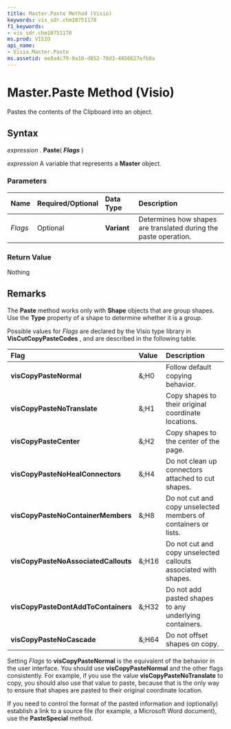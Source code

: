 ```yaml
---
title: Master.Paste Method (Visio)
keywords: vis_sdr.chm10751170
f1_keywords:
- vis_sdr.chm10751170
ms.prod: VISIO
api_name:
- Visio.Master.Paste
ms.assetid: ee8a4c79-9a10-d852-70d3-4856627efb8a
---
```



# Master.Paste Method (Visio)

Pastes the contents of the Clipboard into an object.


## Syntax

 _expression_ . **Paste**( **_Flags_** )

 _expression_ A variable that represents a **Master** object.


### Parameters



|**Name**|**Required/Optional**|**Data Type**|**Description**|
|:-----|:-----|:-----|:-----|
| _Flags_|Optional| **Variant**|Determines how shapes are translated during the paste operation.|

### Return Value

Nothing


## Remarks

The  **Paste** method works only with **Shape** objects that are group shapes. Use the **Type** property of a shape to determine whether it is a group.

Possible values for  _Flags_ are declared by the Visio type library in **VisCutCopyPasteCodes** , and are described in the following table.



|**Flag**|**Value**|**Description**|
|:-----|:-----|:-----|
| **visCopyPasteNormal**|&;H0|Follow default copying behavior.|
| **visCopyPasteNoTranslate**|&;H1|Copy shapes to their original coordinate locations.|
| **visCopyPasteCenter**|&;H2|Copy shapes to the center of the page.|
| **visCopyPasteNoHealConnectors**|&;H4|Do not clean up connectors attached to cut shapes.|
| **visCopyPasteNoContainerMembers**|&;H8|Do not cut and copy unselected members of containers or lists.|
| **visCopyPasteNoAssociatedCallouts**|&;H16|Do not cut and copy unselected callouts associated with shapes.|
| **visCopyPasteDontAddToContainers**|&;H32|Do not add pasted shapes to any underlying containers.|
| **visCopyPasteNoCascade**|&;H64|Do not offset shapes on copy.|
Setting  _Flags_ to **visCopyPasteNormal** is the equivalent of the behavior in the user interface. You should use **visCopyPasteNormal** and the other flags consistently. For example, if you use the value **visCopyPasteNoTranslate** to copy, you should also use that value to paste, because that is the only way to ensure that shapes are pasted to their original coordinate location.

If you need to control the format of the pasted information and (optionally) establish a link to a source file (for example, a Microsoft Word document), use the  **PasteSpecial** method.


